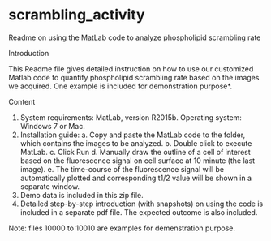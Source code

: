 # scrambling_activity
Readme on using the MatLab code to analyze phospholipid scrambling rate

Introduction

This Readme file gives detailed instruction on how to use our customized Matlab code to quantify phospholipid scrambling rate based on the images we acquired. One example is included for demonstration purpose*. 

Content
1.	System requirements: MatLab, version R2015b. Operating system: Windows 7 or Mac. 
2.	Installation guide:
a.	Copy and paste the MatLab code to the folder, which contains the images to be analyzed. 
b.	Double click to execute MatLab.
c.	Click Run
d.	Manually draw the outline of a cell of interest based on the fluorescence signal on cell surface at 10 minute (the last image).
e.	The time-course of the fluorescence signal will be automatically plotted and corresponding t1/2 value will be shown in a separate window. 
3.	Demo data is included in this zip file. 
4.	Detailed step-by-step introduction (with snapshots) on using the code is included in a separate pdf file. The expected outcome is also included. 

Note: files 10000 to 10010 are examples for demenstration purpose. 
